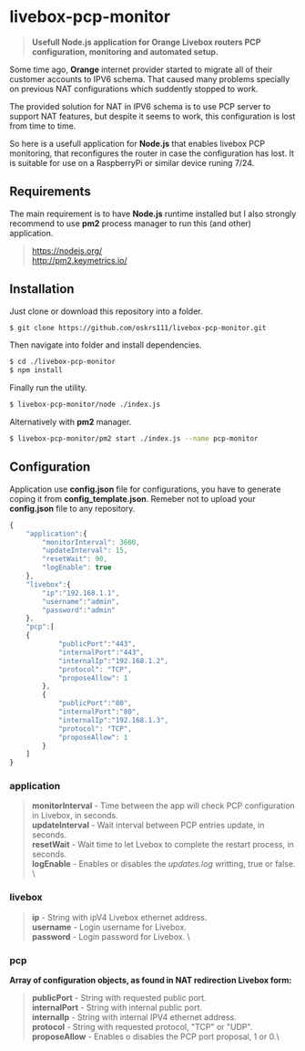 # livebox-pcp-monitor
>**Usefull Node.js application for Orange Livebox routers PCP configuration, monitoring and automated setup.**

Some time ago, **Orange** internet provider started to migrate all of their customer accounts to IPV6 schema. That caused many problems specially on previous NAT configurations which suddently stopped to work.

The provided solution for NAT in IPV6 schema is to use PCP server to support NAT features, but despite it seems to work,  this configuration is lost from time to time.

So here is a usefull application for **Node.js** that enables livebox PCP monitoring, that reconfigures the router in case the configuration has lost. It is suitable for use on a RaspberryPi or similar device runing 7/24.

## Requirements
The main requirement is to have **Node.js** runtime installed but I also strongly recommend  to use **pm2** process manager to run this (and other) application.

>https://nodejs.org/ \
>http://pm2.keymetrics.io/

## Installation
Just clone or download this repository into a folder.

```bash
$ git clone https://github.com/oskrs111/livebox-pcp-monitor.git
```

Then navigate into folder and install dependencies.

```bash
$ cd ./livebox-pcp-monitor
$ npm install
```

Finally run the utility.

```bash
$ livebox-pcp-monitor/node ./index.js
```

Alternatively with **pm2** manager.

```bash
$ livebox-pcp-monitor/pm2 start ./index.js --name pcp-monitor
```
## Configuration
Application use **config.json** file for configurations, you have to generate coping it from **config_template.json**. Remeber not to upload your **config.json** file to any repository.

```javascript
{
    "application":{
        "monitorInterval": 3600,
        "updateInterval": 15,
        "resetWait": 90,
        "logEnable": true
    },
    "livebox":{
        "ip":"192.168.1.1",
        "username":"admin",
        "password":"admin"
    },
    "pcp":[
    {
            "publicPort":"443",
            "internalPort":"443",
            "internalIp":"192.168.1.2",
            "protocol": "TCP",
            "proposeAllow": 1
        }, 
        {
            "publicPort":"80",
            "internalPort":"80",
            "internalIp":"192.168.1.3",
            "protocol": "TCP",
            "proposeAllow": 1			
        } 
    ]
}
```
### application
> **monitorInterval** - Time between the app will check PCP configuration in Livebox, in seconds. \
> **updateInterval** - Wait interval between PCP entries update, in seconds. \
> **resetWait** - Wait time to let Lvebox to complete the restart process, in seconds. \
> **logEnable** - Enables or disables the *updates.log* writting, true or false. \

### livebox
> **ip** - String with ipV4 Livebox ethernet address. \
> **username** - Login username for Livebox. \
> **password** - Login password for Livebox. \

### pcp
**Array of configuration objects, as found in NAT redirection Livebox form:**

> **publicPort** - String with requested public port. \
> **internalPort** - String with internal public port. \
> **internalIp** - String with internal IPV4 ethernet address. \
> **protocol** - String with requested protocol, "TCP" or "UDP". \
> **proposeAllow** - Enables o disables the PCP port proposal, 1 or 0.\
